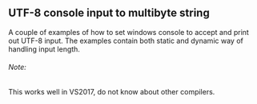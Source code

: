 ## UTF-8 console input to multibyte string

A couple of examples of how to set windows console to accept and print out UTF-8 input.
The examples contain both static and dynamic way of handling input length.

###### Note:

This works well in VS2017, do not know about other compilers.







